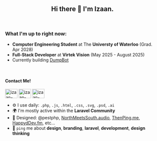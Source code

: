 <div align="center">
  <h2>Hi there 👋 I'm Izaan.</h2>
</div>
<br>

### What I'm up to right now:<br>
- **Computer Engineering Student** at The **Universty of Waterloo** (Grad. Apr 2028)<br>
- **Full-Stack Developer** at **Virtek Vision** (May 2025 - August 2025)<br>
- Currently building [DumpBot](https://github.com/IzaanQaiser/DumpBot)
<br>

#### Contact Me!<br>
<p align="left">
<a href="https://www.linkedin.com/in/izaanq/" target="blank"><img align="center" src="https://raw.githubusercontent.com/rahuldkjain/github-profile-readme-generator/master/src/images/icons/Social/linked-in-alt.svg" alt="izaan-qaiser-linkedin" height="30" width="40" /></a>
<a href="mailto:i2qaiser@uwaterloo.ca" target="blank"><img align="center" src="https://raw.githubusercontent.com/maurodesouza/profile-readme-generator/master/src/assets/icons/social/microsoft-outlook/default.svg" alt="izaan-qaiser-email" height="30" width="40" /></a>
<a href="https://www.instagram.com/izaan.qaiser/" target="blank"><img align="center" src="https://raw.githubusercontent.com/rahuldkjain/github-profile-readme-generator/master/src/images/icons/Social/instagram.svg" alt="izaan-qaiser-instagram" height="30" width="40" /></a>

- ⚙️ I use daily: `.php`, `.js`, `.html`, `.css`, `.svg`, `.psd`, `.ai`
- 🌍 I'm mostly active within the **Laravel Community**
- 💅 Designed: @pestphp, [NorthMeetsSouth.audio](https://www.northmeetssouth.audio), [ThenPing.me](https://thenping.me), [HappydDev.fm](https://www.happydev.fm), etc…
- 💬 `ping` me about **design**, **branding**, **laravel**, **development**, **design thinking**
